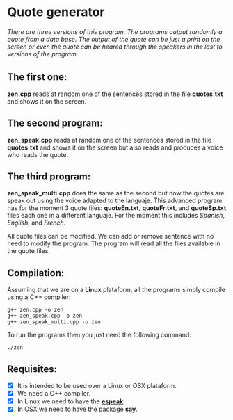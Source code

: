 # Quote generator
###### There are three versions of this program. The programs output randomly a quote from a data base. The output of the quote can be just a print on the screen or even the quote can be heared through the speakers in the last to versions of the program.

## The first one:
**zen.cpp** reads at random one of the sentences stored in the file **quotes.txt** and shows it on the screen. 

## The second program:
**zen_speak.cpp** reads at random one of the sentences stored in the file **quotes.txt** and shows it on the screen but also reads and produces a voice who reads the quote.

## The third program:
**zen_speak_multi.cpp** does the same as the second but now the quotes are speak out using the voice adapted to the languaje. This advanced program has for the moment 3 quote files: **quoteEn.txt**, **quoteFr.txt**, and **quoteSp.txt** files each one in a different languaje. For the moment this includes *Spanish*, *English*, and *French*.

All quote files can be modified. We can add or remove sentence with no need to modify the program. The program will read all the files available in the quote files.

## Compilation:
Assuming that we are on a **Linux** plataform, all the programs simply compile using a C++ compiler:
```
g++ zen.cpp -o zen
g++ zen_speak.cpp -o zen
g++ zen_speak_multi.cpp -o zen
```

To run the programs then you just need the following command:

`./zen`

## Requisites:

- [x] It is intended to be used over a Linux or OSX plataform.
- [x] We need a C++ compiler.
- [x] In Linux we need to have the [**espeak**](http://espeak.sourceforge.net/).
- [x] In OSX we need to have the package [**say**](https://developer.apple.com/legacy/library/documentation/Darwin/Reference/ManPages/man1/say.1.html).
